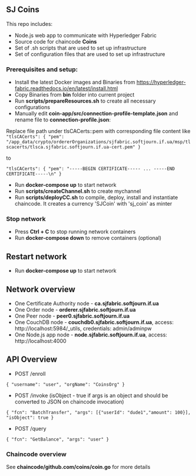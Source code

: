 ## SJ Coins

This repo includes:
 * Node.js web app to communicate with Hyperledger Fabric 
 * Source code for chaincode **Coins**
 * Set of .sh scripts that are used to set up infrastructure
 * Set of configuration files that are used to set up infrastructure

### Prerequisites and setup:

 * Install the latest Docker images and Binaries from https://hyperledger-fabric.readthedocs.io/en/latest/install.html
 * Copy Binaries from **bin** folder into current project
 * Run **scripts/prepareResources.sh** to create all necessary configurations
 * Manually edit **coin-app/src/connection-profile-template.json** and rename file to **connection-profile.json**:

Replace file path under tlsCACerts::pem with corresponding file content like
``
"tlsCACerts": {
    "pem": "/app_data/crypto/ordererOrganizations/sjfabric.softjourn.if.ua/msp/tlscacerts/tlsca.sjfabric.softjourn.if.ua-cert.pem"
}
``

 to

``
  "tlsCACerts": {
    "pem": "-----BEGIN CERTIFICATE----- ... -----END CERTIFICATE-----\n"
  }
``
 * Run **docker-compose up** to start network
 * Run **scripts/createChannel.sh** to create mychannel
 * Run **scripts/deployCC.sh** to compile, deploy, install and instantiate chaincode. It creates a currency 'SJCoin' with 'sj_coin' as minter
 
### Stop network
 * Press **Ctrl + C** to stop running network containers
 * Run **docker-compose down** to remove containers (optional)

## Restart network 
  * Run **docker-compose up** to start network
  
## Network overview
 * One Certificate Authority node - **ca.sjfabric.softjourn.if.ua**
 * One Order node - **orderer.sjfabric.softjourn.if.ua**
 * One Peer node - **peer0.sjfabric.softjourn.if.ua**
 * One CouchDB node - **couchdb0.sjfabric.softjourn.if.ua**, access: http://localhost:5984/_utils, credentials: admin/adminpw
 * One Node.js app node - **node.sjfabric.softjourn.if.ua**, access: http://localhost:4000

## API Overview
 * POST /enroll 
 
`{
   "username": "user",
   "orgName": "CoinsOrg"
 }`
 
 * POST /invoke (isObject - true if args is an object and should be converted to JSON on chaincode invocation)

`{
    "fcn": "BatchTransfer",
    "args": [{"userId": "dude1","amount": 100}],
    "isObject": true
 }`
  * POST /query 
 
`{
    "fcn": "GetBalance",
    "args": "user"
 }`
 
 ### Chaincode overview
  See **chaincode/github.com/coins/coin.go** for more details

